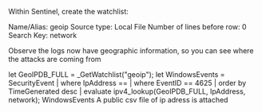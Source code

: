 Within Sentinel, create the watchlist:

Name/Alias: geoip
Source type: Local File
Number of lines before row: 0
Search Key: network

Observe the logs now have geographic information, so you can see where the attacks are coming from

let GeoIPDB_FULL = _GetWatchlist("geoip");
let WindowsEvents = SecurityEvent
    | where IpAddress == <attacker IP address>
    | where EventID == 4625
    | order by TimeGenerated desc
    | evaluate ipv4_lookup(GeoIPDB_FULL, IpAddress, network);
WindowsEvents
A public csv file of ip adress is attached
